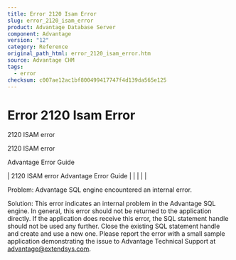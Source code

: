 ```yaml
---
title: Error 2120 Isam Error
slug: error_2120_isam_error
product: Advantage Database Server
component: Advantage
version: "12"
category: Reference
original_path_html: error_2120_isam_error.htm
source: Advantage CHM
tags:
  - error
checksum: c007ae12ac1bf800499417747f4d139da565e125
---
```


# Error 2120 Isam Error

2120 ISAM error

2120 ISAM error

Advantage Error Guide

| 2120 ISAM error  Advantage Error Guide |  |  |  |  |

Problem: Advantage SQL engine encountered an internal error.

Solution: This error indicates an internal problem in the Advantage SQL engine. In general, this error should not be returned to the application directly. If the application does receive this error, the SQL statement handle should not be used any further. Close the existing SQL statement handle and create and use a new one. Please report the error with a small sample application demonstrating the issue to Advantage Technical Support at advantage@extendsys.com.
